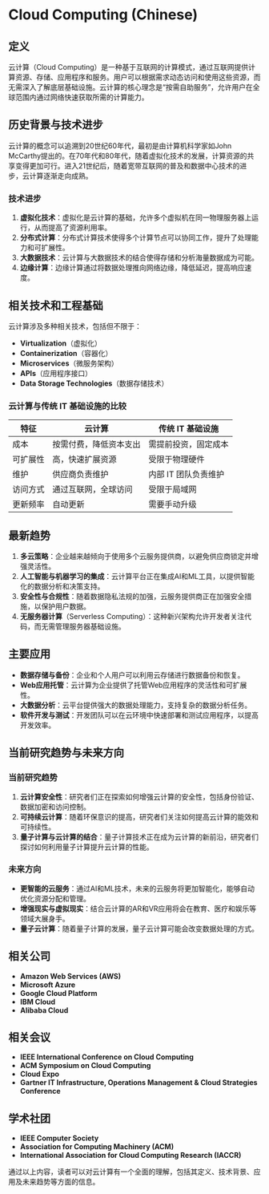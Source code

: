 # Cloud Computing (Chinese)

## 定义

云计算（Cloud Computing）是一种基于互联网的计算模式，通过互联网提供计算资源、存储、应用程序和服务。用户可以根据需求动态访问和使用这些资源，而无需深入了解底层基础设施。云计算的核心理念是“按需自助服务”，允许用户在全球范围内通过网络快速获取所需的计算能力。

## 历史背景与技术进步

云计算的概念可以追溯到20世纪60年代，最初是由计算机科学家如John McCarthy提出的。在70年代和80年代，随着虚拟化技术的发展，计算资源的共享变得更加可行。进入21世纪后，随着宽带互联网的普及和数据中心技术的进步，云计算逐渐走向成熟。

### 技术进步

1. **虚拟化技术**：虚拟化是云计算的基础，允许多个虚拟机在同一物理服务器上运行，从而提高了资源利用率。
2. **分布式计算**：分布式计算技术使得多个计算节点可以协同工作，提升了处理能力和可扩展性。
3. **大数据技术**：云计算与大数据技术的结合使得存储和分析海量数据成为可能。
4. **边缘计算**：边缘计算通过将数据处理推向网络边缘，降低延迟，提高响应速度。

## 相关技术和工程基础

云计算涉及多种相关技术，包括但不限于：

- **Virtualization**（虚拟化）
- **Containerization**（容器化）
- **Microservices**（微服务架构）
- **APIs**（应用程序接口）
- **Data Storage Technologies**（数据存储技术）

### 云计算与传统 IT 基础设施的比较

| 特征                     | 云计算                        | 传统 IT 基础设施            |
|------------------------|-----------------------------|--------------------------|
| 成本                     | 按需付费，降低资本支出          | 需提前投资，固定成本        |
| 可扩展性                  | 高，快速扩展资源               | 受限于物理硬件            |
| 维护                     | 供应商负责维护                  | 内部 IT 团队负责维护       |
| 访问方式                  | 通过互联网，全球访问            | 受限于局域网               |
| 更新频率                  | 自动更新                      | 需要手动升级              |

## 最新趋势

1. **多云策略**：企业越来越倾向于使用多个云服务提供商，以避免供应商锁定并增强灵活性。
2. **人工智能与机器学习的集成**：云计算平台正在集成AI和ML工具，以提供智能化的数据分析和决策支持。
3. **安全性与合规性**：随着数据隐私法规的加强，云服务提供商正在加强安全措施，以保护用户数据。
4. **无服务器计算**（Serverless Computing）：这种新兴架构允许开发者关注代码，而无需管理服务器基础设施。

## 主要应用

- **数据存储与备份**：企业和个人用户可以利用云存储进行数据备份和恢复。
- **Web应用托管**：云计算为企业提供了托管Web应用程序的灵活性和可扩展性。
- **大数据分析**：云平台提供强大的数据处理能力，支持复杂的数据分析任务。
- **软件开发与测试**：开发团队可以在云环境中快速部署和测试应用程序，以提高开发效率。

## 当前研究趋势与未来方向

### 当前研究趋势

1. **云计算安全性**：研究者们正在探索如何增强云计算的安全性，包括身份验证、数据加密和访问控制。
2. **可持续云计算**：随着环保意识的提高，研究者们关注如何提高云计算的能效和可持续性。
3. **量子计算与云计算的结合**：量子计算技术正在成为云计算的新前沿，研究者们探讨如何利用量子计算提升云计算的性能。

### 未来方向

- **更智能的云服务**：通过AI和ML技术，未来的云服务将更加智能化，能够自动优化资源分配和管理。
- **增强现实与虚拟现实**：结合云计算的AR和VR应用将会在教育、医疗和娱乐等领域大展身手。
- **量子云计算**：随着量子计算的发展，量子云计算可能会改变数据处理的方式。

## 相关公司

- **Amazon Web Services (AWS)**
- **Microsoft Azure**
- **Google Cloud Platform**
- **IBM Cloud**
- **Alibaba Cloud**

## 相关会议

- **IEEE International Conference on Cloud Computing**
- **ACM Symposium on Cloud Computing**
- **Cloud Expo**
- **Gartner IT Infrastructure, Operations Management & Cloud Strategies Conference**

## 学术社团

- **IEEE Computer Society**
- **Association for Computing Machinery (ACM)**
- **International Association for Cloud Computing Research (IACCR)**

通过以上内容，读者可以对云计算有一个全面的理解，包括其定义、技术背景、应用及未来趋势等方面的信息。